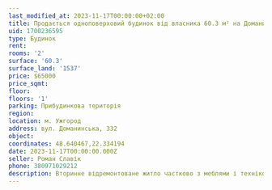 ```yaml
---
last_modified_at: 2023-11-17T00:00:00+02:00
title: Продається одноповерховий будинок від власника 60.3 м² на Доманинській
uid: 1700236595
type: Будинок
rent:
rooms: '2'
surface: '60.3'
surface_land: '1537'
price: $65000
price_sqmt:
floor:
floors: '1'
parking: Прибудинкова територія
region:
location: м. Ужгород
address: вул. Доманинська, 332
object:
coordinates: 48.640467,22.334194
date: 2023-11-17T00:00:00.000Z
seller: Роман Славік
phone: 380971029212
description: Вторинне відремонтоване житло частково з меблями і технікою, придатне для проживання
---
```

